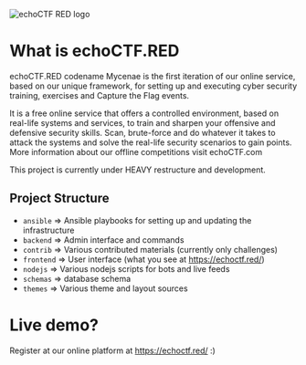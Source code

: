 ![echoCTF RED logo](https://echoctf.red/images/logo.png)
# What is echoCTF.RED
echoCTF.RED codename Mycenae is the first iteration of our online service, based on our unique framework, for setting up and executing cyber security training, exercises and Capture the Flag events.

It is a free online service that offers a controlled environment, based on real-life systems and services, to train and sharpen your offensive and defensive security skills. Scan, brute-force and do whatever it takes to attack the systems and solve the real-life security scenarios to gain points. More information about our offline competitions visit echoCTF.com

This project is currently under HEAVY restructure and development.

## Project Structure
 * `ansible` => Ansible playbooks for setting up and updating the infrastructure
 * `backend` => Admin interface and commands
 * `contrib` => Various contributed materials (currently only challenges)
 * `frontend` => User interface (what you see at https://echoctf.red/)
 * `nodejs` => Various nodejs scripts for bots and live feeds
 * `schemas` => database schema
 * `themes` => Various theme and layout sources

# Live demo?
Register at our online platform at https://echoctf.red/ :)
